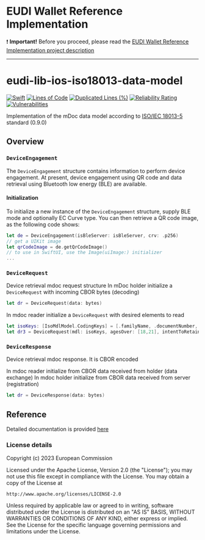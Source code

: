 # EUDI Wallet Reference Implementation

:heavy_exclamation_mark: **Important!** Before you proceed, please read the [EUDI Wallet Reference Implementation project description](wiki/EUDI_Wallet_Reference_Implementation.md)

----

# eudi-lib-ios-iso18013-data-model

[![Swift](https://github.com/eu-digital-identity-wallet/eudi-lib-ios-iso18013-data-model/actions/workflows/swift.yml/badge.svg)](https://github.com/eu-digital-identity-wallet/eudi-lib-ios-iso18013-data-model/actions/workflows/swift.yml)
[![Lines of Code](https://sonarcloud.io/api/project_badges/measure?project=eu-digital-identity-wallet_eudi-lib-ios-iso18013-data-model&metric=ncloc&token=b00a8ef181dca9772a601a2889bf78338ac9e0e9)](https://sonarcloud.io/summary/new_code?id=eu-digital-identity-wallet_eudi-lib-ios-iso18013-data-model)
[![Duplicated Lines (%)](https://sonarcloud.io/api/project_badges/measure?project=eu-digital-identity-wallet_eudi-lib-ios-iso18013-data-model&metric=duplicated_lines_density&token=b00a8ef181dca9772a601a2889bf78338ac9e0e9)](https://sonarcloud.io/summary/new_code?id=eu-digital-identity-wallet_eudi-lib-ios-iso18013-data-model)
[![Reliability Rating](https://sonarcloud.io/api/project_badges/measure?project=eu-digital-identity-wallet_eudi-lib-ios-iso18013-data-model&metric=reliability_rating&token=b00a8ef181dca9772a601a2889bf78338ac9e0e9)](https://sonarcloud.io/summary/new_code?id=eu-digital-identity-wallet_eudi-lib-ios-iso18013-data-model)
[![Vulnerabilities](https://sonarcloud.io/api/project_badges/measure?project=eu-digital-identity-wallet_eudi-lib-ios-iso18013-data-model&metric=vulnerabilities&token=b00a8ef181dca9772a601a2889bf78338ac9e0e9)](https://sonarcloud.io/summary/new_code?id=eu-digital-identity-wallet_eudi-lib-ios-iso18013-data-model)

Implementation of the mDoc data model according to [ISO/IEC 18013-5](https://www.iso.org/standard/69084.html) standard
(0.9.0)

## Overview
### `DeviceEngagement`
The `DeviceEngagement` structure contains information to perform device engagement.
At present, device engagement using QR code and data retrieval using Bluetooth low energy (BLE) are available.

#### Initialization
To initialize a new instance of the `DeviceEngagement` structure, supply BLE mode and optionally EC Curve type.
You can then retrieve a QR code image, as the following code shows:
```swift
let de = DeviceEngagement(isBleServer: isBleServer, crv: .p256)
// get a UIKit image
let qrCodeImage = de.getQrCodeImage()
// to use in SwiftUI, use the Image(uiImage:) initializer
...
```

### `DeviceRequest`

Device retrieval mdoc request structure
In mDoc holder initialize a ``DeviceRequest`` with incoming CBOR bytes (decoding)
```swift
let dr = DeviceRequest(data: bytes)
```
In mdoc reader initialize a ``DeviceRequest`` with desired elements to read 
```swift
let isoKeys: [IsoMdlModel.CodingKeys] = [.familyName, .documentNumber, .drivingPrivileges, .issueDate, .expiryDate, .portrait]
let dr3 = DeviceRequest(mdl: isoKeys, agesOver: [18,21], intentToRetain: true)
```
### `DeviceResponse`

Device retrieval mdoc response. It is CBOR encoded

In mdoc reader initialize from CBOR data received from holder (data exchange)
In mdoc holder initialize from CBOR data received from server (registration)

```swift
let dr = DeviceResponse(data: bytes)
```

## Reference
Detailed documentation is provided [here](Documentation/Reference/README.md) 

### License details

Copyright (c) 2023 European Commission

Licensed under the Apache License, Version 2.0 (the "License");
you may not use this file except in compliance with the License.
You may obtain a copy of the License at

    http://www.apache.org/licenses/LICENSE-2.0

Unless required by applicable law or agreed to in writing, software
distributed under the License is distributed on an "AS IS" BASIS,
WITHOUT WARRANTIES OR CONDITIONS OF ANY KIND, either express or implied.
See the License for the specific language governing permissions and
limitations under the License.